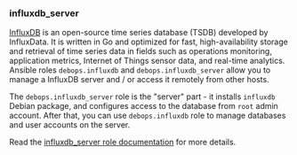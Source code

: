 ### influxdb_server

[InfluxDB](https://en.wikipedia.org/wiki/InfluxDB) is an open-source
time series database (TSDB) developed by InfluxData. It is written in Go
and optimized for fast, high-availability storage and retrieval of time
series data in fields such as operations monitoring, application
metrics, Internet of Things sensor data, and real-time analytics.
Ansible roles `debops.influxdb` and `debops.influxdb_server` allow you
to manage a InfluxDB server and / or access it remotely from other
hosts.

The `debops.influxdb_server` role is the "server" part - it installs
`influxdb` Debian package, and configures access to the database from
`root` admin account. After that, you can use `debops.influxdb` role to
manage databases and user accounts on the server.

Read the [influxdb_server role documentation](https://docs.debops.org/en/master/ansible/roles/influxdb_server/) for more details.
